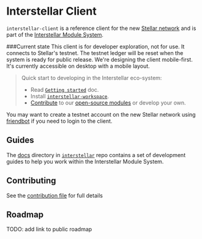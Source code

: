 Interstellar Client
=============================

`interstellar-client` is a reference client for the new [Stellar network](https://github.com/stellar/stellar-core) and is part of the [Interstellar Module System](https://github.com/stellar/interstellar).

###Current state
This client is for developer exploration, not for use. It connects to Stellar's testnet. The testnet ledger will be reset when the system is ready for public release. We're designing the client mobile-first. It's currently accessible on desktop with a mobile layout.

> Quick start to developing in the Interstellar eco-system:
>
> * Read [`Getting started`](https://github.com/stellar/interstellar/tree/master/docs) doc.
> * Install [`interstellar-workspace`](https://github.com/stellar/interstellar-workspace).
> * [Contribute](CONTRIBUTING.md) to our [open-source modules](https://github.com/stellar/interstellar/blob/master/docs/module-list.md) or develop your own.

You may want to create a testnet account on the new Stellar network using [friendbot](http://www.stellar.org/galaxy#friendbot) if you need to login to the client.

## Guides

The [docs](https://github.com/stellar/interstellar/tree/master/docs) directory in [`interstellar`](https://github.com/stellar/interstellar) repo contains a set of development guides to help you work within the Interstellar Module System.

## Contributing

See the [contribution file](CONTRIBUTING.md) for full details

## Roadmap

TODO: add link to public roadmap
